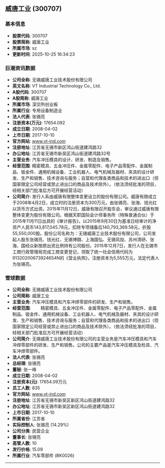 ## 威唐工业 (300707)

### 基本信息

- **股票代码**: 300707
- **股票简称**: 威唐工业
- **所属市场**: sz
- **更新时间**: 2025-10-25 16:34:23

### 巨潮资讯数据

- **公司全称**: 无锡威唐工业技术股份有限公司
- **英文名称**: VT Industrial Technology Co., Ltd.
- **A股代码**: 300707
- **A股简称**: 威唐工业
- **所属市场**: 深交所创业板
- **所属行业**: 专用设备制造业
- **法人代表**: 张锡亮
- **注册资本(万元)**: 17654.092
- **成立日期**: 2008-04-02
- **上市日期**: 2017-10-10
- **官方网站**: www.vt-ind.com
- **注册地址**: 江苏省无锡市新区鸿山街道建鸿路32
- **办公地址**: 江苏省无锡市新吴区鸿山街道建鸿路32号
- **主营业务**: 汽车冲压模具的设计、研发、制造及销售。
- **经营范围**: 精密模具、五金冲压件、金属零配件、电子产品零配件、金属制品、钣金件、通用机械设备、工业机器人、电气机械及器材、夹具的设计研发、生产和销售、技术咨询与服务；自营和代理各类商品和技术的进出口（但国家限定公司经营或禁止进出口的商品及技术除外）。（依法须经批准的项目，经相关部门批准后方可开展经营活动）
- **公司简介**: 发行人系由威唐有限整体变更设立的股份有限公司。威唐有限成立于2008年4月2日，成立时的注册资本为300万元，由张锡亮、张海、钱光红以货币方式出资。2015年11月12日，威唐有限召开股东会，审议通过威唐有限整体变更为股份有限公司。根据天职国际会计师事务所（特殊普通合伙）于2015年11月11日出具的《审计报告》，以2015年9月30日为基准日经审计的净资产人民币143,817,045.78元，扣除专项储备后140,793,369.58元，折股55,550,000股。股份公司名称为：无锡威唐工业技术股份有限公司，公司发起人股东张锡亮、钱光红、无锡博翱、上海国弘、无锡风投、苏州清研、张海、国经众新按原出资比例持有公司股份。2015年12月7日，发行人在无锡市工商行政管理局完成工商变更登记，领取了统一社会信用代码为91320200673924654N的《营业执照》，注册资本为5,555万元，法定代表人为张锡亮。

### 雪球数据

- **公司全称**: 无锡威唐工业技术股份有限公司
- **公司简称**: 威唐工业
- **主营业务**: 汽车冲压模具和汽车冲焊零部件的研发、生产和销售。
- **经营范围**: 　　精密模具、五金冲压件、金属零配件、电子产品零配件、金属制品、钣金件、通用机械设备、工业机器人、电气机械及器材、夹具的设计研发、生产和销售、技术咨询与服务；自营和代理各类商品和技术的进出口（但国家限定公司经营或禁止进出口的商品及技术除外）。（依法须经批准的项目，经相关部门批准后方可开展经营活动）
- **公司简介**: 无锡威唐工业技术股份有限公司的主营业务是汽车冲压模具和汽车冲焊零部件的研发、生产和销售。公司的主要产品是汽车冲压模具及检具、汽车冲焊零部件。
- **法人代表**: 张锡亮
- **总经理**: 张锡亮
- **董秘**: 张一峰
- **成立日期**: 2008-04-02
- **注册资本(元)**: 17654.09万元
- **员工人数**: 835
- **官方网站**: www.vt-ind.com
- **注册地址**: 江苏省无锡市新吴区新区鸿山街道建鸿路32
- **办公地址**: 江苏省无锡市新吴区新区鸿山街道建鸿路32
- **上市日期**: 2017-10-10
- **所属省份**: 江苏省
- **实际控制人**: 张锡亮 (14.29%)
- **公司分类**: 民营企业
- **董事长**: 张锡亮
- **高管人数**: 10
- **发行价格**: 15.09
- **所属行业**: 汽车零部件 (BK0026)

---